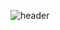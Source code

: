 ![header](https://capsule-render.vercel.app/api?type=rect&color=auto&height=300&section=header&text=Welcome!r&fontSize=90)
